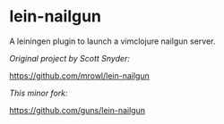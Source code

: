 # lein-nailgun

A leiningen plugin to launch a vimclojure nailgun server.

_Original project by Scott Snyder:_

<https://github.com/mrowl/lein-nailgun>

_This minor fork:_

<https://github.com/guns/lein-nailgun>
